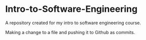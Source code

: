 # Intro-to-Software-Engineering
A repository created for my intro to software engineering course.

Making a change to a file and pushing it to Github as commits.

